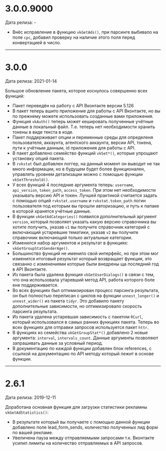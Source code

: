 # 3.0.0.9000

Дата релиза: -

* Внёс исправление в функцию `vkGetAds()`, при парсинге выбивало на поле `cpc`, добавил проверку на наличие этого поля перед конвертацией в число.

---

# 3.0.0

Дата релиза: 2021-01-14

Большое обновление пакета, которое коснулось совершенно всех функций:

* Пакет переведён на работу с API Вконтакте версии 5.126
* В пакет теперь вшито приложение для работы с API Вконтакте, но вы по прежнему можете использовать созданные вами приложения.
* Функция `vkAuth()` теперь может кешировать полученные учётные данные в локальный файл. Т.е. теперь нет необходимости хранить токены в виде текста в коде.
* Пакет поддерживает опции и переменные среды для определеня пользователя, аккаунта, агентского аккаунта, версии API, токена, пути к учётным данным, id приложения для работы с API. 
* В пакет добавлено семейство функций `vkSet*()`, которые упрощают установку опций пакета.
* В `rvkstat` был добавлен логгер, на данный момент он выводит не так много информации, но в будущем будет более функционален, управлять уровнем детализации можно с помощью функции `vkSetThreshold()`.
* У всех функций 4 последние аргумента теперь: `username`, `api_version`, `token_path`, `access_token`. При этом нет необходимости указывать версию API и токен. Лучшей практикой считается задать с помощью опций `rvkstat.username` и `rvkstat.token_path` логин пользователя под которым вы прошли авторизацию, и путь к папаке в которой хранятся учётные данные.
* В функции `vkGetAdCategories()` появился дополнительный аргумент `version`, который позволяет указать какую версию справочника вы хотите получить, указав `v1` вы получите справочник категорий с включающий устаревшие тематики, указав `v2` вы получите справочник включающий только актуальные категории.
* Изменился набор аргументов и результат в функциях: `vkGetGroupStatGenderAge()`.
* Большинство функций не именило свой интерфейс, но при этом мог изменится итоговый результат который возвращает функция, это связанно с изменениями которые были внедрены ща последний год в API Вконтакте.
* Из пакета была удалена функция `vkGetUserDialogs()` в связи с тем, что она использовала утаревший метод API, работа которого боле ене поддерживается. 
* Во всех функциях был оптимизирован процесс парсинга результата, он был полностью переписан с циклов на функции `unnest_longer()` и `unnest_wider()` из пакета `tidyr`. Это добавило пакету дополнительные зависимости, но оптимизировало скорость парсинга результата.
* Из пакета удалена устаревшая зависимость с пакетом `RCurl`, который использовался в самых ранних функциях пакета. Теперь во всех функциях для отправки запросов используется пакет `httr`.
* В функциях из семейства `vkGetGroupStat*()` добавлено 2 новые аргумента: `interval`, `intervals_count`. Данные аргументы позволяют запрашивать данные за условный период.
* В документацию по каждой функции добавлен блок references, с ссылкой на документацию по API методу который лежит в основе функции.

---

# 2.6.1

Дата релиза: 2019-12-11

Доработана основная функция для загрузки статистики рекламны `vkGetAdStatistics()`:

* В результате который вы получаете с помощью данной функции добавлено поле lead_form_sends, количество полученных лид форм по вашей рекламе.
* Увеличена пауза между отправляемыми запросами т.к. Вконтакте усилил лимиты на количество отправляемых в API запросов.
